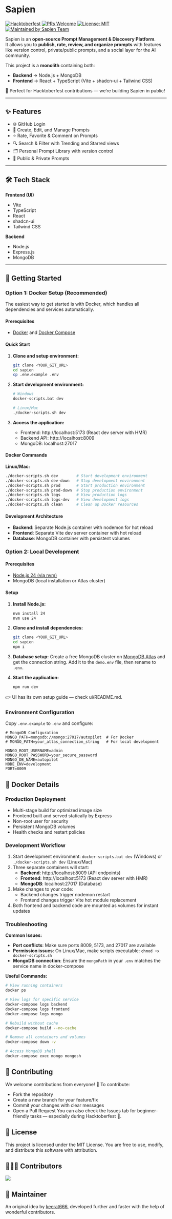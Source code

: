 # Sapien

[![Hacktoberfest](https://img.shields.io/badge/Hacktoberfest-Friendly-orange.svg)](https://hacktoberfest.com/)
[![PRs Welcome](https://img.shields.io/badge/PRs-welcome-brightgreen.svg)](http://makeapullrequest.com)
[![License: MIT](https://img.shields.io/badge/License-MIT-yellow.svg)](./LICENSE)
[![Maintained by Sapien Team](https://img.shields.io/badge/maintained%20by-Sapien%20Team-blueviolet.svg)](./CONTRIBUTORS.md)


Sapien is an **open-source Prompt Management & Discovery Platform**.  
It allows you to **publish, rate, review, and organize prompts** with features like version control, private/public prompts, and a social layer for the AI community.

This project is a **monolith** containing both:

- **Backend** → Node.js + MongoDB
- **Frontend** → React + TypeScript (Vite + shadcn-ui + Tailwind CSS)

🚀 Perfect for Hacktoberfest contributions — we’re building Sapien in public!

---

## ✨ Features

- 🌐 GitHub Login
- 📝 Create, Edit, and Manage Prompts
- ⭐ Rate, Favorite & Comment on Prompts
- 🔍 Search & Filter with Trending and Starred views
- 🗂️ Personal Prompt Library with version control
- 👥 Public & Private Prompts

---

## 🛠 Tech Stack

**Frontend (UI)**

- Vite
- TypeScript
- React
- shadcn-ui
- Tailwind CSS

**Backend**

- Node.js
- Express.js
- MongoDB

---

## 🚀 Getting Started

### Option 1: Docker Setup (Recommended)

The easiest way to get started is with Docker, which handles all dependencies and services automatically.

#### Prerequisites

- [Docker](https://docs.docker.com/get-docker/) and [Docker Compose](https://docs.docker.com/compose/install/)

#### Quick Start

1. **Clone and setup environment:**

   ```bash
   git clone <YOUR_GIT_URL>
   cd sapien
   cp .env.example .env
   ```

2. **Start development environment:**

   ```bash
   # Windows
   docker-scripts.bat dev

   # Linux/Mac
   ./docker-scripts.sh dev
   ```

3. **Access the application:**
   - Frontend: http://localhost:5173 (React dev server with HMR)
   - Backend API: http://localhost:8009
   - MongoDB: localhost:27017

#### Docker Commands

**Linux/Mac:**

```bash
./docker-scripts.sh dev        # Start development environment
./docker-scripts.sh dev-down   # Stop development environment
./docker-scripts.sh prod       # Start production environment
./docker-scripts.sh prod-down  # Stop production environment
./docker-scripts.sh logs       # View production logs
./docker-scripts.sh logs-dev   # View development logs
./docker-scripts.sh clean      # Clean up Docker resources
```

#### Development Architecture

- **Backend**: Separate Node.js container with nodemon for hot reload
- **Frontend**: Separate Vite dev server container with hot reload
- **Database**: MongoDB container with persistent volumes

### Option 2: Local Development

#### Prerequisites

- [Node.js 24 (via nvm)](https://github.com/nvm-sh/nvm#installing-and-updating)
- MongoDB (local installation or Atlas cluster)

#### Setup

1. **Install Node.js:**

   ```bash
   nvm install 24
   nvm use 24
   ```

2. **Clone and install dependencies:**

   ```bash
   git clone <YOUR_GIT_URL>
   cd sapien
   npm i
   ```

3. **Database setup:**
   Create a free MongoDB cluster on [MongoDB Atlas](https://www.mongodb.com/cloud/atlas) and get the connection string. Add it to the `demo.env` file, then rename to `.env`.

4. **Start the application:**
   ```bash
   npm run dev
   ```

👉 UI has its own setup guide — check ui/README.md.

### Environment Configuration

Copy `.env.example` to `.env` and configure:

```env
# MongoDB Configuration
MONGO_PATH=mongodb://mongo:27017/autopilot  # For Docker
# MONGO_PATH=your_atlas_connection_string   # For local development

MONGO_ROOT_USERNAME=admin
MONGO_ROOT_PASSWORD=your_secure_password
MONGO_DB_NAME=autopilot
NODE_ENV=development
PORT=8009
```

## 🐳 Docker Details

### Production Deployment

- Multi-stage build for optimized image size
- Frontend built and served statically by Express
- Non-root user for security
- Persistent MongoDB volumes
- Health checks and restart policies

### Development Workflow

1. Start development environment: `docker-scripts.bat dev` (Windows) or `./docker-scripts.sh dev` (Linux/Mac)
2. Three separate containers will start:
   - **Backend**: http://localhost:8009 (API endpoints)
   - **Frontend**: http://localhost:5173 (React dev server with HMR)
   - **MongoDB**: localhost:27017 (Database)
3. Make changes to your code:
   - Backend changes trigger nodemon restart
   - Frontend changes trigger Vite hot module replacement
4. Both frontend and backend code are mounted as volumes for instant updates

### Troubleshooting

**Common Issues:**

- **Port conflicts**: Make sure ports 8009, 5173, and 27017 are available
- **Permission issues**: On Linux/Mac, make scripts executable: `chmod +x docker-scripts.sh`
- **MongoDB connection**: Ensure the `mongoPath` in your `.env` matches the service name in docker-compose

**Useful Commands:**

```bash
# View running containers
docker ps

# View logs for specific service
docker-compose logs backend
docker-compose logs frontend
docker-compose logs mongo

# Rebuild without cache
docker-compose build --no-cache

# Remove all containers and volumes
docker-compose down -v

# Access MongoDB shell
docker-compose exec mongo mongosh
```

## 🤝 Contributing

We welcome contributions from everyone! 🎉
To contribute:

- Fork the repository
- Create a new branch for your feature/fix
- Commit your changes with clear messages
- Open a Pull Request
  You can also check the Issues tab for beginner-friendly tasks — especially during Hacktoberfest 🌱.

## 📜 License

This project is licensed under the MIT License.
You are free to use, modify, and distribute this software with attribution.

## 🧑‍🤝‍🧑 Contributors

<div align="left">

<a href="https://github.com/keerat666/sapien/graphs/contributors">
  <img src="https://contrib.rocks/image?repo=keerat666/sapien" />
</a>

</div>

## 👤 Maintainer

An original idea by [keerat666](https://github.com/keerat666), developed further and faster with the help of wonderful contributors.